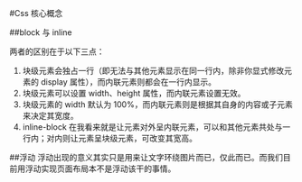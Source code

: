 #Css 核心概念

##block 与 inline

两者的区别在于以下三点：

1. 块级元素会独占一行（即无法与其他元素显示在同一行内，除非你显式修改元素的 display 属性），而内联元素则都会在一行内显示。
2. 块级元素可以设置 width、height 属性，而内联元素设置无效。
3. 块级元素的 width 默认为 100%，而内联元素则是根据其自身的内容或子元素来决定其宽度。
4. inline-block 在我看来就是让元素对外呈内联元素，可以和其他元素共处与一行内；对内则让元素呈块级元素，可改变其宽高。

##浮动
浮动出现的意义其实只是用来让文字环绕图片而已，仅此而已。而我们目前用浮动实现页面布局本不是浮动该干的事情。
